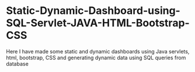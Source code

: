 # Static-Dynamic-Dashboard-using-SQL-Servlet-JAVA-HTML-Bootstrap-CSS
Here I have made some static and dynamic dashboards using Java servlets, html, bootstrap, CSS and generating dynamic data using SQL queries from database
